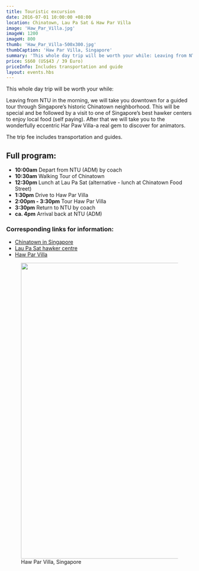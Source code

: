 ```yaml
---
title: Touristic excursion
date: 2016-07-01 10:00:00 +08:00
location: Chinatown, Lau Pa Sat & Haw Par Villa
image: 'Haw_Par_Villa.jpg'
imageW: 1200
imageH: 800
thumb: 'Haw_Par_Villa-500x300.jpg'
thumbCaption: 'Haw Par Villa, Singapore'
summary: 'This whole day trip will be worth your while: Leaving from NTU in the morning, we will take you downtown for a guided tour through Singapore’s historic Chinatown neighborhood. This will be special and be followed by a visit to one of Singapore’s best hawker centers to enjoy local food (self paying). After that we will take you to the wonderfully eccentric Har Paw Villa- a real gem to discover for animators.'
price: S$60 (US$43 / 39 Euro)
priceInfo: Includes transportation and guide
layout: events.hbs
---
```

This whole day trip will be worth your while:

Leaving from NTU in the morning, we will take you downtown for a guided tour through Singapore’s historic Chinatown neighborhood. This will be special and be followed by a visit to one of Singapore’s best hawker centers to enjoy local food (self paying). After that we will take you to the wonderfully eccentric Har Paw Villa-a real gem to discover for animators.

The trip fee includes transportation and guides.

## Full program:

<ul class="timeline-list">
  <li><strong>10:00am</strong> Depart from NTU (ADM) by coach</li>
  <li><strong>10:30am</strong> Walking Tour of Chinatown</li>
  <li><strong>12:30pm</strong> Lunch at Lau Pa Sat (alternative - lunch at Chinatown Food Street)</li>
  <li><strong>1:30pm</strong> Drive to Haw Par Villa</li>
  <li><strong>2:00pm - 3:30pm</strong> Tour Haw Par Villa</li>
  <li><strong>3:30pm</strong> Return to NTU by coach</li>
  <li><strong>ca. 4pm</strong> Arrival back at NTU (ADM)</li>
</ul>

### Corresponding links for information:

- <a href="http://www.chinatown.sg" target="_blank">Chinatown in Singapore</a>
- <a href="http://www.yoursingapore.com/see-do-singapore/architecture/historical/lau-pa-sat.html" target="_blank">Lau Pa Sat hawker centre</a>
- <a href="http://www.yoursingapore.com/see-do-singapore/culture-heritage/heritage-discovery/haw-par-villa.html" target="_blank">Haw Par Villa</a>

<figure class="event-image">
<img src="/img/Haw_Par_Villa.jpg" width="1200" height="800" alt="">
<figcaption>Haw Par Villa, Singapore</figcaption>
</figure>




